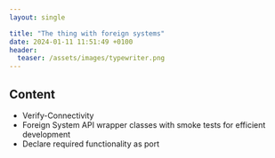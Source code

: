```yaml
---
layout: single

title: "The thing with foreign systems"
date: 2024-01-11 11:51:49 +0100
header:
  teaser: /assets/images/typewriter.png
---
```


## Content
- Verify-Connectivity
- Foreign System API wrapper classes with smoke tests for efficient development
- Declare required functionality as port 